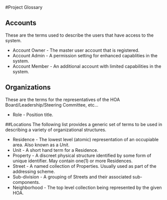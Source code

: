#Project Glossary
## Accounts
These are the terms used to describe the users that have access to the system.
* Account Owner - The master user account that is registered.
* Account Admin - A permission setting for enhanced capablities in the system.
* Account Member - An additional account with limited capabilities in the system.

## Organizations
These are the terms for the representatives of the HOA Board/Leadership/Steering Committee, etc...
* Role - Position title.

##Locations
The following list provides a generic set of terms to be used in describing a variety of organizational structures.
* Residence - The lowest level (atomic) representation of an occupiable area.  Also known as a _Unit_.
* Unit - A short hand term for a Residence.
* Property - A discreet physical structure identified by some form of unique identifier.  May contain one(1) or more Residences.
* Street - A named collection of Properties.  Usually used as part of the addressing scheme.
* Sub-division - A grouping of Streets and their associated sub-components. 
* Neighborhood - The top level collection being represented by the given HOA.